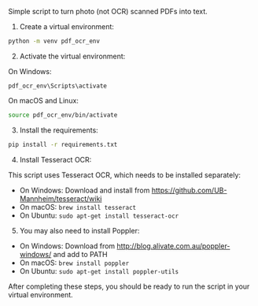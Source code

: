 Simple script to turn photo (not OCR) scanned PDFs into text.

1. Create a virtual environment:

```bash
python -m venv pdf_ocr_env
```

2. Activate the virtual environment:

On Windows:
```
pdf_ocr_env\Scripts\activate
```

On macOS and Linux:
```bash
source pdf_ocr_env/bin/activate
```

3. Install the requirements:

```bash
pip install -r requirements.txt
```

4. Install Tesseract OCR:

This script uses Tesseract OCR, which needs to be installed separately:

- On Windows: Download and install from https://github.com/UB-Mannheim/tesseract/wiki
- On macOS: `brew install tesseract`
- On Ubuntu: `sudo apt-get install tesseract-ocr`

5. You may also need to install Poppler:

- On Windows: Download from http://blog.alivate.com.au/poppler-windows/ and add to PATH
- On macOS: `brew install poppler`
- On Ubuntu: `sudo apt-get install poppler-utils`

After completing these steps, you should be ready to run the script in your virtual environment.